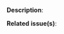 <!--
Thank you for contributing to okbuck. Before pressing the "Create Pull Request" button, please consider the following points.
Feel free to remove any irrelevant parts that you know are not related to the issue.
Any HTML comment like this will be stripped when rendering markdown, no need to delete them.
-->

<!-- Please give a description about what and why you are contributing, even if it's trivial. -->
**Description**:

<!-- Please include the issue list number(s) or other PR numbers in the description if you are contributing in response to those. -->
**Related issue(s)**:
